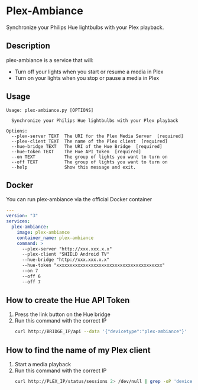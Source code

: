 # Plex-Ambiance
Synchronize your Philips Hue lightbulbs with your Plex playback.

## Description
plex-ambiance is a service that will:
- Turn off your lights when you start or resume a media in Plex
- Turn on your lights when you stop or pause a media in Plex

## Usage
```
Usage: plex-ambiance.py [OPTIONS]

  Synchronize your Philips Hue lightbulbs with your Plex playback

Options:
  --plex-server TEXT  The URI for the Plex Media Server  [required]
  --plex-client TEXT  The name of the Plex client  [required]
  --hue-bridge TEXT   The URI of the Hue Bridge  [required]
  --hue-token TEXT    The Hue API token  [required]
  --on TEXT           The group of lights you want to turn on
  --off TEXT          The group of lights you want to turn on
  --help              Show this message and exit.
```

## Docker
You can run plex-ambiance via the official Docker container
```yaml
---
version: "3"
services:
  plex-ambiance:
    image: plex-ambiance
    container_name: plex-ambiance
    command: >
      --plex-server "http://xxx.xxx.x.x"
      --plex-client "SHIELD Android TV"
      --hue-bridge "http://xxx.xxx.x.x"
      --hue-token "xxxxxxxxxxxxxxxxxxxxxxxxxxxxxxxxxxxxxxxx"
      --on 7
      --off 6
      --off 7
```

## How to create the Hue API Token
1. Press the link button on the Hue bridge
2. Run this command with the correct IP
    ```sh
    curl http://BRIDGE_IP/api --data '{"devicetype":"plex-ambiance"}' 
    ```
## How to find the name of my Plex client
1. Start a media playback
2. Run this command with the correct IP
    ```sh
    curl http://PLEX_IP/status/sessions 2> /dev/null | grep -oP 'device=".*?"'
    ```